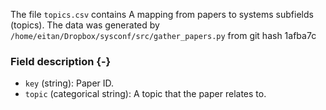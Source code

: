 The file `topics.csv` contains A mapping from papers to systems subfields (topics).
The data was generated by `/home/eitan/Dropbox/sysconf/src/gather_papers.py` from git hash 1afba7c


### Field description {-}

  * `key` (string): Paper ID.
  * `topic` (categorical string): A topic that the paper relates to.
